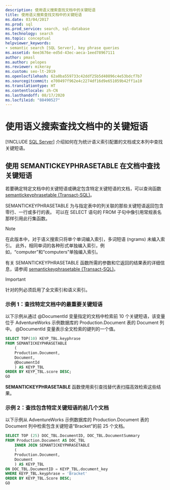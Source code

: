 ```yaml
---
description: 使用语义搜索查找文档中的关键短语
title: 使用语义搜索查找文档中的关键短语
ms.date: 03/04/2017
ms.prod: sql
ms.prod_service: search, sql-database
ms.technology: search
ms.topic: conceptual
helpviewer_keywords:
- semantic search [SQL Server], key phrase queries
ms.assetid: 6ee3676e-ed5d-43ec-aeca-1eed78967111
author: pmasl
ms.author: pelopes
ms.reviewer: mikeray
ms.custom: seo-lt-2019
ms.openlocfilehash: 62a0ba559733c42ddf25b5d40896c4e53bdcf7b7
ms.sourcegitcommit: e700497f962e4c2274df16d9e651059b42ff1a10
ms.translationtype: HT
ms.contentlocale: zh-CN
ms.lasthandoff: 08/17/2020
ms.locfileid: "88490527"
---
```

# <a name="find-key-phrases-in-documents-with-semantic-search"></a>使用语义搜索查找文档中的关键短语
 [!INCLUDE [SQL Server](../../includes/applies-to-version/sqlserver.md)]
  介绍如何在为统计语义索引配置的文档或文本列中查找关键短语。  

##  <a name="find-the-key-phrases-in-documents-with-semantickeyphrasetable"></a><a name="howtofind"></a> 使用 SEMANTICKEYPHRASETABLE 在文档中查找关键短语  
 若要确定特定文档中的关键短语或确定包含特定关键短语的文档，可以查询函数 [semantickeyphrasetable (Transact-SQL)](../../relational-databases/system-functions/semantickeyphrasetable-transact-sql.md)。  
  
 SEMANTICKEYPHRASETABLE 为与指定表中的列关联的那些关键短语返回包含零行、一行或多行的表。 可以在 SELECT 语句的 FROM 子句中像引用常规表名那样引用此行集函数。  
  
> [!NOTE]  
>  在此版本中，对于语义搜索只将单个单词编入索引，多词短语 (ngrams) 未编入索引。 此外，相同单词的各种形式单独编入索引，例如，“computer”和“computers”单独编入索引。  
  
 有关 SEMANTICKEYPHRASETABLE 函数所需的参数和它返回的结果表的详细信息，请参阅 [semantickeyphrasetable (Transact-SQL)](../../relational-databases/system-functions/semantickeyphrasetable-transact-sql.md)。  
  
> [!IMPORTANT]  
>  针对的列必须启用了全文索引和语义索引。  
  
###  <a name="example-1-find-the-top-key-phrases-in-a-specific-document"></a><a name="HowToTopPhrases"></a> 示例 1：查找特定文档中的最重要关键短语  
 以下示例从通过 @DocumentId 变量指定的文档中检索前 10 个关键短语，该变量位于 AdventureWorks 示例数据库的 Production.Document 表的 Document 列中。 @DocumentId 变量表示全文检索的键列的一个值。  
  
```sql  
SELECT TOP(10) KEYP_TBL.keyphrase  
FROM SEMANTICKEYPHRASETABLE  
    (  
    Production.Document,  
    Document,  
    @DocumentId  
    ) AS KEYP_TBL  
ORDER BY KEYP_TBL.score DESC;  
GO  
```  
  
 **SEMANTICKEYPHRASETABLE** 函数使用索引查找替代表扫描高效检索这些结果。  
  
###  <a name="example-2-find-the-top-documents-that-contain-a-specific-key-phrase"></a><a name="HowToTopDocuments"></a>示例 2：查找包含特定关键短语的前几个文档  
 以下示例从 AdventureWorks 示例数据库的 Production.Document 表的 Document 列中检索包含关键短语“Bracket”的前 25 个文档。  
  
```sql  
SELECT TOP (25) DOC_TBL.DocumentID, DOC_TBL.DocumentSummary  
FROM Production.Document AS DOC_TBL  
    INNER JOIN SEMANTICKEYPHRASETABLE  
    (  
    Production.Document,  
    Document  
    ) AS KEYP_TBL  
ON DOC_TBL.DocumentID = KEYP_TBL.document_key  
WHERE KEYP_TBL.keyphrase = 'Bracket'  
ORDER BY KEYP_TBL.Score DESC;  
GO  
```  
  
  
